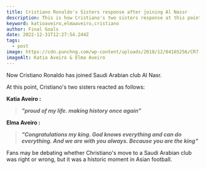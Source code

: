 ```yaml
---
title: Cristiano Ronaldo's Sisters response after joining Al Nassr
description: This is how Cristiano's two sisters response at this point
keyword: katioaveiro,elmaaveiro,cristiano
author: Final Goals
date: 2022-12-31T12:27:54.244Z
tags:
  - post
image: https://cdn.punchng.com/wp-content/uploads/2018/12/04165256/CR7-with-His-Sisters.jpg
imageAlt: Katia Aveiro & Elma Aveiro
---
```

Now Cristiano Ronaldo has joined Saudi Arabian club Al Nasr.

At this point, Cristiano's two sisters reacted as follows:

**K﻿atia Aveiro :** 

> ***"﻿proud of my life. making history once again"***

**E﻿lma Aveiro :**

> ***"﻿Congratulations my king. God knows everything and can do everything. And we are with you always. Because you are the king"***

Fans may be debating whether Christiano's move to a Saudi Arabian club was right or wrong, but it was a historic moment in Asian football.